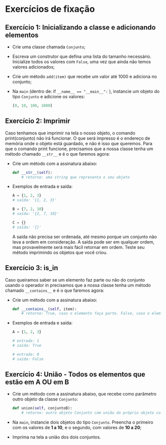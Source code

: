 # Exercícios de fixação

## Exercício 1: Inicializando a classe e adicionando elementos

- Crie uma classe chamada `Conjunto`;
- Escreva um construtor que defina uma lista do tamanho necessário. Inicialize todos os valores com `False`, uma vez que ainda não temos valores adicionados;
- Crie um método `add(item)` que recebe um valor até 1000 e adiciona no conjunto;
- Na `main` (dentro de: if `__name__ == "__main__":` ), instancie um objeto do tipo `Conjunto` e adicione os valores:

  ```py
  [0, 10, 100, 1000]
  ```

## Exercício 2: Imprimir

Caso tenhamos que imprimir na tela o nosso objeto, o comando print(conjunto) não irá funcionar. O que será impresso é o endereço de memória onde o objeto está guardado, e não é isso que queremos. Para que o comando print funcione, precisamos que a nossa classe tenha um método chamado `__str__` e é o que faremos agora:

- Crie um método com a assinatura abaixo:

  ```py
  def __str__(self):
      # retorno: uma string que representa o seu objeto
  ```

- Exemplos de entrada e saída:

  ```py
  A = {1, 2, 3}
  # saída: '{1, 2, 3}'

  B = {7, 2, 10}
  # saída: '{2, 7, 10}'

  C = {}
  # saída: '{}'
  ```

  A saída não precisa ser ordenada, até mesmo porque um conjunto não leva a ordem em consideração. A saída pode ser em qualquer ordem, mas provavelmente será mais fácil retornar em ordem. Teste seu método imprimindo os objetos que você criou.

## Exercício 3: is_in

Caso queiramos saber se um elemento faz parte ou não do conjunto usando o operador in precisamos que a nossa classe tenha um método chamado `__contains__` e é o que faremos agora:

- Crie um método com a assinatura abaixo:

  ```py
  def __contains__(self, item):
      # retorno: True, caso o elemento faça parte. False, caso o elemento não faça parte.
  ```

- Exemplos de entrada e saída:

  ```py
  A = {1, 2, 3}

  # entrada: 1
  # saída: True

  # entrada: 0
  # saída: False
  ```

## Exercício 4: União - Todos os elementos que estão em A OU em B

- Crie um método com a assinatura abaixo, que recebe como parâmetro outro objeto da classe `Conjunto`:

  ```py
  def union(self, conjuntoB):
      # retorno: outro objeto Conjunto com união do próprio objeto com o conjuntoB
  ```

- Na `main`, instancie dois objetos do tipo `Conjunto`. Preencha o primeiro com os valores de **1 a 10**, e o segundo, com valores de **10 a 20**;
- Imprima na tela a união dos dois conjuntos.
